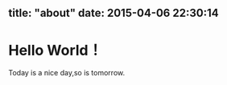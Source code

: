 title: "about"
date: 2015-04-06 22:30:14
---


# Hello World！

Today is a nice day,so is tomorrow.

<!--ul class="ds-recent-visitors"></ul-->
